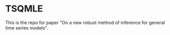 # TSQMLE
This is the repo for paper "On a new robust method of inference for general time series models".
